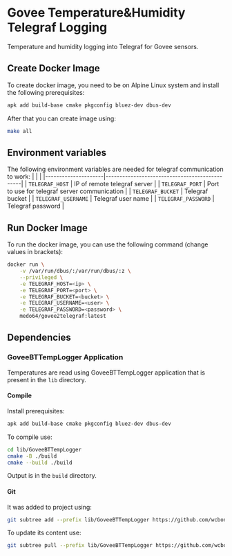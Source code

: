 # Govee Temperature&Humidity Telegraf Logging

Temperature and humidity logging into Telegraf for Govee sensors.


## Create Docker Image

To create docker image, you need to be on Alpine Linux system and install the
following prerequisites:
~~~bash
apk add build-base cmake pkgconfig bluez-dev dbus-dev
~~~

After that you can create image using:
~~~bash
make all
~~~


## Environment variables

The following environment variables are needed for telegraf communication to
work:
|                     |                                               |
|---------------------|-----------------------------------------------|
| `TELEGRAF_HOST`     | IP of remote telegraf server                  |
| `TELEGRAF_PORT`     | Port to use for telegraf server communication |
| `TELEGRAF_BUCKET`   | Telegraf bucket                               |
| `TELEGRAF_USERNAME` | Telegraf user name                            |
| `TELEGRAF_PASSWORD` | Telegraf password                             |


## Run Docker Image

To run the docker image, you can use the following command (change values in
brackets):
~~~bash
docker run \
    -v /var/run/dbus/:/var/run/dbus/:z \
    --privileged \
    -e TELEGRAF_HOST=<ip> \
    -e TELEGRAF_PORT=<port> \
    -e TELEGRAF_BUCKET=<bucket> \
    -e TELEGRAF_USERNAME=<user> \
    -e TELEGRAF_PASSWORD=<password> \
    medo64/govee2telegraf:latest
~~~


## Dependencies

### GoveeBTTempLogger Application

Temperatures are read using GoveeBTTempLogger application that is present in
the `lib` directory.


#### Compile

Install prerequisites:
~~~sh
apk add build-base cmake pkgconfig bluez-dev dbus-dev
~~~

To compile use:
~~~bash
cd lib/GoveeBTTempLogger
cmake -B ./build
cmake --build ./build
~~~

Output is in the `build` directory.


#### Git

It was added to project using:
~~~sh
git subtree add --prefix lib/GoveeBTTempLogger https://github.com/wcbonner/GoveeBTTempLogger.git master --squash
~~~

To update its content use:
~~~sh
git subtree pull --prefix lib/GoveeBTTempLogger https://github.com/wcbonner/GoveeBTTempLogger.git master --squash
~~~
